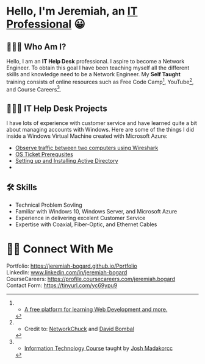 # Hello, I'm Jeremiah, an [IT Professional](https://jeremiah-bogard.github.io/Portfolio) 😀

  ## 🧍🏼‍♂️ Who Am I?
  
   Hello, I am an **IT Help Desk** professional. I aspire to become a Network Engineer. To obtain this goal I have been teaching myself all the different skills and knowledge need to be a Network Engineer. My **Self Taught** training consists of online resources such as Free Code Camp[^1], YouTube[^2], and Course Careers[^3].
   
   [^1]: - [A free platform for learning Web Development and more.](https://freecodecamp.org)
   [^2]: - Credit to: [NetworkChuck](https://www.youtube.com/@NetworkChuck) and [David Bombal](https://www.youtube.com/@davidbombal)
   [^3]: - [Information Technology Course](https://coursecareers.com) taught by [Josh Madakorcc](https://github.com/joshmadakorcc)
   
  ## 👨🏼‍💻 IT Help Desk Projects
  
   I have lots of experience with customer service and have learned quite a bit about managing accounts with Windows. Here are some of the things I did inside a Windows Virtual Machine created with Microsoft Azure:
   
   - [Observe traffic between two computers using Wireshark](https://github.com/Jeremiah-Bogard/observe-traffic-wireshark)
   - [OS Ticket Prerequsites](https://github.com/Jeremiah-Bogard/osTicket-prereqs)
   - [Setting up and Installing Active Directory](https://github.com/Jeremiah-Bogard/active-directory-prereqs)
   - 
  ## 🛠️ Skills
  
   - Technical Problem Sovling
   - Familiar with Windows 10, Windows Server, and Microsoft Azure
   - Experience in delivering excelent Customer Service
   - Expertise with Coaxial, Fiber-Optic, and Ethernet Cables
 
# 🤳🏻 Connect With Me

  Portfolio: https://jeremiah-bogard.github.io/Portfolio<br/>
  LinkedIn: www.linkedin.com/in/jeremiah-bogard<br/>
  CourseCareers: https://profile.coursecareers.com/jeremiah.bogard<br/>
  Contact Form: https://tinyurl.com/yc69ypu9
